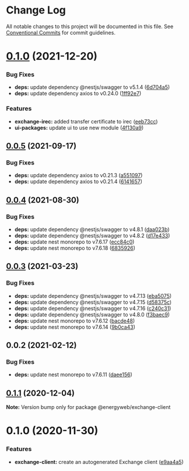# Change Log

All notable changes to this project will be documented in this file.
See [Conventional Commits](https://conventionalcommits.org) for commit guidelines.

# [0.1.0](https://github.com/energywebfoundation/origin/compare/@energyweb/exchange-irec-client@0.0.5...@energyweb/exchange-irec-client@0.1.0) (2021-12-20)


### Bug Fixes

* **deps:** update dependency @nestjs/swagger to v5.1.4 ([6d704a5](https://github.com/energywebfoundation/origin/commit/6d704a56e59550e9076cbf42151045e29579ef88))
* **deps:** update dependency axios to v0.24.0 ([1ff92e7](https://github.com/energywebfoundation/origin/commit/1ff92e7297ff0bcdb54704b327f1e3d719e9e029))


### Features

* **exchange-irec:** added transfer certificate to irec ([eeb73cc](https://github.com/energywebfoundation/origin/commit/eeb73cc0dcf4570814580840e8d5d08ab0b68395))
* **ui-packages:** update ui to use new module ([4f130a9](https://github.com/energywebfoundation/origin/commit/4f130a919a09d483aca4a28e98d5b4b9d5c2b123))





## [0.0.5](https://github.com/energywebfoundation/origin/compare/@energyweb/exchange-irec-client@0.0.4...@energyweb/exchange-irec-client@0.0.5) (2021-09-17)


### Bug Fixes

* **deps:** update dependency axios to v0.21.3 ([a551097](https://github.com/energywebfoundation/origin/commit/a551097195e4cbc2cddc7cc4329bea76ae203158))
* **deps:** update dependency axios to v0.21.4 ([6141657](https://github.com/energywebfoundation/origin/commit/6141657651a0212d45a6d09511916d4a247aeb25))





## [0.0.4](https://github.com/energywebfoundation/origin/compare/@energyweb/exchange-irec-client@0.0.3...@energyweb/exchange-irec-client@0.0.4) (2021-08-30)


### Bug Fixes

* **deps:** update dependency @nestjs/swagger to v4.8.1 ([daa023b](https://github.com/energywebfoundation/origin/commit/daa023bdcd20b78aa3dd8af966c8127b57b9d9ad))
* **deps:** update dependency @nestjs/swagger to v4.8.2 ([d17e433](https://github.com/energywebfoundation/origin/commit/d17e433f1fa2a07ea50bd26b423652670436c6ae))
* **deps:** update nest monorepo to v7.6.17 ([ecc84c0](https://github.com/energywebfoundation/origin/commit/ecc84c0ce3d2d2e47ebe7c667d53adbc6fdd9f6b))
* **deps:** update nest monorepo to v7.6.18 ([6835926](https://github.com/energywebfoundation/origin/commit/6835926dff7764d275b2006084e344c37948b7fa))





## [0.0.3](https://github.com/energywebfoundation/origin/compare/@energyweb/exchange-irec-client@0.0.2...@energyweb/exchange-irec-client@0.0.3) (2021-03-23)


### Bug Fixes

* **deps:** update dependency @nestjs/swagger to v4.7.13 ([eba5075](https://github.com/energywebfoundation/origin/commit/eba5075f1578f2ae9d382cc4a955487eaa50d3bb))
* **deps:** update dependency @nestjs/swagger to v4.7.15 ([d58375c](https://github.com/energywebfoundation/origin/commit/d58375c74ffc3de71381e7bab7d65b5040340f6d))
* **deps:** update dependency @nestjs/swagger to v4.7.16 ([c240c31](https://github.com/energywebfoundation/origin/commit/c240c31cba4af09d322426ef09e80e89ea561f5d))
* **deps:** update dependency @nestjs/swagger to v4.8.0 ([f3baec9](https://github.com/energywebfoundation/origin/commit/f3baec98c786542549f87b0d5f2e8c3d425ea638))
* **deps:** update nest monorepo to v7.6.12 ([bacde48](https://github.com/energywebfoundation/origin/commit/bacde48160b73749f5e476b73bbafcef55902aba))
* **deps:** update nest monorepo to v7.6.14 ([9b0ca43](https://github.com/energywebfoundation/origin/commit/9b0ca4312c548681e752ba0e49d0a5a03350ae2e))





## 0.0.2 (2021-02-12)


### Bug Fixes

* **deps:** update nest monorepo to v7.6.11 ([daee156](https://github.com/energywebfoundation/origin/commit/daee156b9c315c527311f0c78ffbdf4226b6785a))





## [0.1.1](https://github.com/energywebfoundation/origin/compare/@energyweb/exchange-client@0.1.0...@energyweb/exchange-client@0.1.1) (2020-12-04)

**Note:** Version bump only for package @energyweb/exchange-client





# 0.1.0 (2020-11-30)


### Features

* **exchange-client:** create an autogenerated Exchange client ([e9aa4a5](https://github.com/energywebfoundation/origin/commit/e9aa4a5bc36186adfc09850753d938c28e289f0c))
